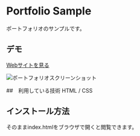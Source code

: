 Portfolio Sample
====

ポートフォリオのサンプルです。

## デモ
[Webサイトを見る](https://techis-twitter-portfolio.herokuapp.com/)

![ポートフォリオスクリーンショット](https://user-images.githubusercontent.com/85006116/120883305-6e2e2f00-c617-11eb-937c-8546bc6f74af.png)

##　利用している技術
HTML / CSS

## インストール方法
そのままindex.htmlをブラウザで開くと閲覧できます。

